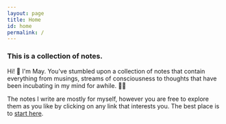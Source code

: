 ```yaml
---
layout: page
title: Home
id: home
permalink: /
---
```


### This is a collection of notes.

<p>Hi! 👋 I'm May. You've stumbled upon a collection of notes that contain everything from musings, streams of consciousness to thoughts that have been incubating in my mind for awhile. 🧠✨</p>

<p>The notes I write are mostly for myself, however you are free to explore them as you like by clicking on any link that interests you. The best place is to <a class="internal-link" href="/thoughts">start here</a>.




<style>
  .wrapper {
    max-width: 58em;
  }
</style>
